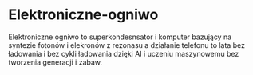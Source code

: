 # Elektroniczne-ogniwo
Elektroniczne ogniwo to superkondesnsator i komputer bazujący na syntezie fotonów i elekronów z rezonasu a działanie telefonu to lata bez ładowania i bez cykli ładowania dzięki AI i uczeniu maszynowemu bez tworzenia generacji i zabaw. 
